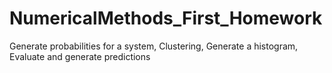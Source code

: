 # NumericalMethods_First_Homework
Generate probabilities for a system, Clustering,  Generate a histogram, Evaluate and generate predictions
